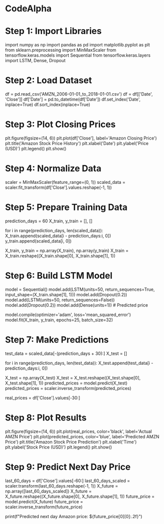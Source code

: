 # CodeAlpha 
# Step 1: Import Libraries
import numpy as np
import pandas as pd
import matplotlib.pyplot as plt
from sklearn.preprocessing import MinMaxScaler
from tensorflow.keras.models import Sequential
from tensorflow.keras.layers import LSTM, Dense, Dropout

# Step 2: Load Dataset
df = pd.read_csv('AMZN_2006-01-01_to_2018-01-01.csv')
df = df[['Date', 'Close']]
df['Date'] = pd.to_datetime(df['Date'])
df.set_index('Date', inplace=True)
df.sort_index(inplace=True)

# Step 3: Plot Closing Prices
plt.figure(figsize=(14, 6))
plt.plot(df['Close'], label='Amazon Closing Price')
plt.title('Amazon Stock Price History')
plt.xlabel('Date')
plt.ylabel('Price (USD)')
plt.legend()
plt.show()

# Step 4: Normalize Data
scaler = MinMaxScaler(feature_range=(0, 1))
scaled_data = scaler.fit_transform(df['Close'].values.reshape(-1, 1))

# Step 5: Prepare Training Data
prediction_days = 60
X_train, y_train = [], []

for i in range(prediction_days, len(scaled_data)):
    X_train.append(scaled_data[i - prediction_days:i, 0])
    y_train.append(scaled_data[i, 0])

X_train, y_train = np.array(X_train), np.array(y_train)
X_train = X_train.reshape((X_train.shape[0], X_train.shape[1], 1))

# Step 6: Build LSTM Model
model = Sequential()
model.add(LSTM(units=50, return_sequences=True, input_shape=(X_train.shape[1], 1)))
model.add(Dropout(0.2))
model.add(LSTM(units=50, return_sequences=False))
model.add(Dropout(0.2))
model.add(Dense(units=1))  # Predicted price

model.compile(optimizer='adam', loss='mean_squared_error')
model.fit(X_train, y_train, epochs=25, batch_size=32)

# Step 7: Make Predictions
test_data = scaled_data[-(prediction_days + 30):]
X_test = []

for i in range(prediction_days, len(test_data)):
    X_test.append(test_data[i - prediction_days:i, 0])

X_test = np.array(X_test)
X_test = X_test.reshape((X_test.shape[0], X_test.shape[1], 1))
predicted_prices = model.predict(X_test)
predicted_prices = scaler.inverse_transform(predicted_prices)

real_prices = df['Close'].values[-30:]

# Step 8: Plot Results
plt.figure(figsize=(14, 6))
plt.plot(real_prices, color='black', label='Actual AMZN Price')
plt.plot(predicted_prices, color='blue', label='Predicted AMZN Price')
plt.title('Amazon Stock Price Prediction')
plt.xlabel('Time')
plt.ylabel('Stock Price (USD)')
plt.legend()
plt.show()

# Step 9: Predict Next Day Price
last_60_days = df['Close'].values[-60:]
last_60_days_scaled = scaler.transform(last_60_days.reshape(-1, 1))
X_future = np.array([last_60_days_scaled])
X_future = X_future.reshape((X_future.shape[0], X_future.shape[1], 1))
future_price = model.predict(X_future)
future_price = scaler.inverse_transform(future_price)

print(f"Predicted next day Amazon price: ${future_price[0][0]:.2f}")
